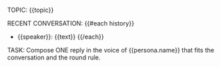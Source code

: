 TOPIC: {{topic}}

RECENT CONVERSATION:
{{#each history}}
- {{speaker}}: {{text}}
{{/each}}

TASK:
Compose ONE reply in the voice of {{persona.name}} that fits the conversation and the round rule.

